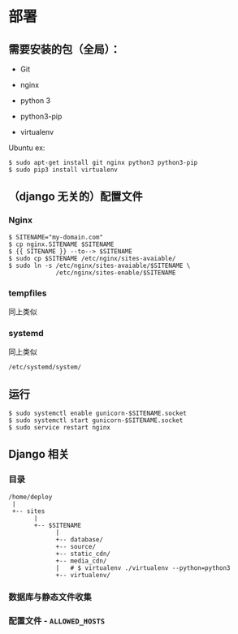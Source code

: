 部署
======


## 需要安装的包（全局）：

* Git

* nginx

* python 3

* python3-pip

* virtualenv

Ubuntu ex:

```shell
$ sudo apt-get install git nginx python3 python3-pip
$ sudo pip3 install virtualenv
```

## （django 无关的）配置文件

### Nginx

```shell
$ SITENAME="my-domain.com"
$ cp nginx.SITENAME $SITENAME
$ {{ SITENAME }} --to--> $SITENAME
$ sudo cp $SITENAME /etc/nginx/sites-avaiable/
$ sudo ln -s /etc/nginx/sites-avaiable/$SITENAME \
             /etc/nginx/sites-enable/$SITENAME
```

### tempfiles

同上类似


### systemd

同上类似

`/etc/systemd/system/`


## 运行

```shell
$ sudo systemctl enable gunicorn-$SITENAME.socket
$ sudo systemctl start gunicorn-$SITENAME.socket
$ sudo service restart nginx
```

## Django 相关

### 目录

```shell
/home/deploy
 |
 +-- sites
       |
       +-- $SITENAME
             |
             +-- database/
             +-- source/
             +-- static_cdn/
             +-- media_cdn/
             |   # $ virtualenv ./virtualenv --python=python3
             +-- virtualenv/
```

### 数据库与静态文件收集

### 配置文件 - `ALLOWED_HOSTS`



